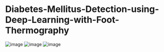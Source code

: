 # Diabetes-Mellitus-Detection-using-Deep-Learning-with-Foot-Thermography
![image](https://github.com/user-attachments/assets/421a38bb-4afb-4e2d-afbf-7311667974b4)
![image](https://github.com/user-attachments/assets/12a0bf24-1110-454e-9181-7f6dc001f64e)
![image](https://github.com/user-attachments/assets/d796eee8-793d-433e-b6dd-c5aefa71273e)


